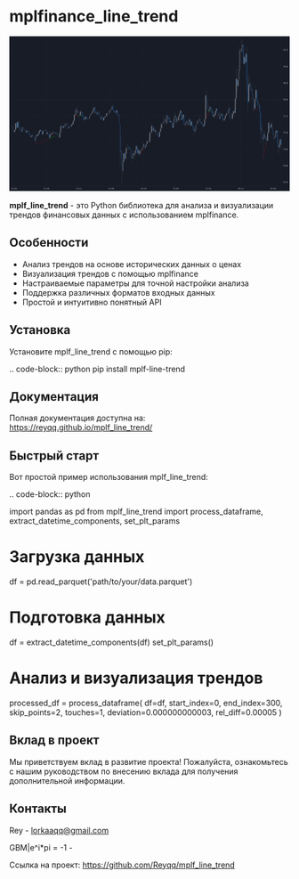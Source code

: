 # mplfinance_line_trend

![Logo](docs/source/image/grafic.png)

**mplf_line_trend** - это Python библиотека для анализа и визуализации трендов финансовых данных с использованием mplfinance.

## Особенности

- Анализ трендов на основе исторических данных о ценах
- Визуализация трендов с помощью mplfinance
- Настраиваемые параметры для точной настройки анализа
- Поддержка различных форматов входных данных
- Простой и интуитивно понятный API

## Установка

Установите mplf_line_trend с помощью pip:

.. code-block:: python
   pip install mplf-line-trend


## Документация

Полная документация доступна на: https://reyqq.github.io/mplf_line_trend/

## Быстрый старт

Вот простой пример использования mplf_line_trend:

.. code-block:: python

   import pandas as pd
   from mplf_line_trend import process_dataframe, extract_datetime_components, set_plt_params

   # Загрузка данных
   df = pd.read_parquet('path/to/your/data.parquet')

   # Подготовка данных
   df = extract_datetime_components(df)
   set_plt_params()

   # Анализ и визуализация трендов
   processed_df = process_dataframe(
        df=df,
        start_index=0,
        end_index=300,
        skip_points=2,
        touches=1,
        deviation=0.000000000003,
        rel_diff=0.00005
    )


## Вклад в проект

Мы приветствуем вклад в развитие проекта! Пожалуйста, ознакомьтесь с нашим руководством по внесению вклада для получения дополнительной информации.


## Контакты

Rey - lorkaaqq@gmail.com 

GBM|e^i*pi = -1 - 

Ссылка на проект: https://github.com/Reyqq/mplf_line_trend

